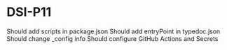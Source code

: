 # DSI-P11
Should add scripts in package.json
Should add entryPoint in typedoc.json
Should change _config info
Should configure GitHub Actions and Secrets
